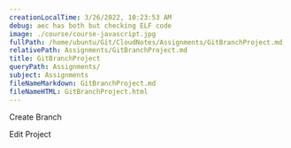 ```yaml
---
creationLocalTime: 3/26/2022, 10:23:53 AM
debug: aec has both but checking ELF code
image: ./course/course-javascript.jpg
fullPath: /home/ubuntu/Git/CloudNotes/Assignments/GitBranchProject.md
relativePath: Assignments/GitBranchProject.md
title: GitBranchProject
queryPath: Assignments/
subject: Assignments
fileNameMarkdown: GitBranchProject.md
fileNameHTML: GitBranchProject.html
---
```



<!-- toc -->
<!-- tocstop -->

Create Branch

Edit Project
